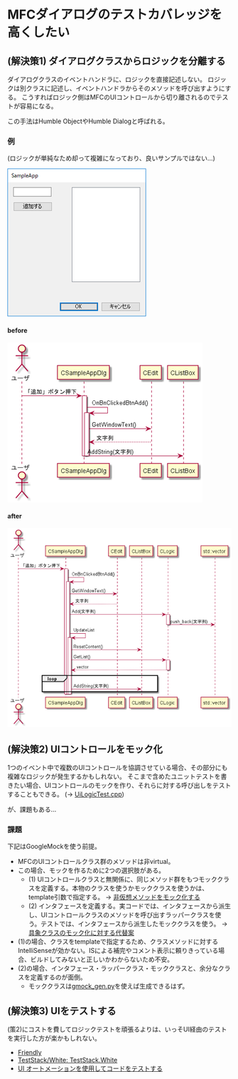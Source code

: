 # MFCダイアログのテストカバレッジを高くしたい

## (解決策1) ダイアログクラスからロジックを分離する

ダイアログクラスのイベントハンドラに、ロジックを直接記述しない。
ロジックは別クラスに記述し、イベントハンドラからそのメソッドを呼び出すようにする。
こうすればロジック側はMFCのUIコントロールから切り離されるのでテストが容易になる。

この手法はHumble ObjectやHumble Dialogと呼ばれる。

### 例

(ロジックが単純なため却って複雑になっており、良いサンプルではない…)

![スクリーンショット](docs/SampleApp.png)

#### before

![before](docs/before.png)

#### after

![after](docs/after.png)

## (解決策2) UIコントロールをモック化

1つのイベント中で複数のUIコントロールを協調させている場合、その部分にも複雑なロジックが発生するかもしれない。
そこまで含めたユニットテストを書きたい場合、UIコントロールのモックを作り、それらに対する呼び出しをテストすることもできる。
(→ [UiLogicTest.cpp](https://github.com/asura/MakeMfcDialogTestable/blob/master/logicTest/UiLogicTest.cpp))

が、課題もある…

### 課題

下記はGoogleMockを使う前提。

- MFCのUIコントロールクラス群のメソッドは非virtual。
- この場合、モックを作るために2つの選択肢がある。
  - (1) UIコントロールクラスと無関係に、同じメソッド群をもつモッククラスを定義する。本物のクラスを使うかモッククラスを使うかは、template引数で指定する。 → [非仮想メソッドをモック化する](http://opencv.jp/googlemockdocs/cookbook.html#cookbook-mocking-nonvirtual-methods)
   - (2) インタフェースを定義する。実コードでは、インタフェースから派生し、UIコントロールクラスのメソッドを呼び出すラッパークラスを使う。テストでは、インタフェースから派生したモッククラスを使う。 → [具象クラスのモック化に対する代替案](http://opencv.jp/googlemockdocs/cookbook.html#cookbook-alternative-to-mocking-concrete-classes)
- (1)の場合、クラスをtemplateで指定するため、クラスメソッドに対するIntelliSenseが効かない。ISによる補完やコメント表示に頼りきっている場合、ビルドしてみないと正しいかわからないため不安。
- (2)の場合、インタフェース・ラッパークラス・モッククラスと、余分なクラスを定義するのが面倒。
  - モッククラスは[gmock_gen.py](https://github.com/google/googletest/blob/master/googlemock/scripts/generator/gmock_gen.py)を使えば生成できるはず。

## (解決策3) UIをテストする

(策2)にコストを費してロジックテストを頑張るよりは、いっそUI経由のテストを実行した方が楽かもしれない。

- [Friendly](http://www.codeer.co.jp/AutoTest)
- [TestStack/White: TestStack.White](https://github.com/TestStack/White)
- [UI オートメーションを使用してコードをテストする](https://msdn.microsoft.com/ja-jp/library/dd286726.aspx?f=255&MSPPError=-2147217396)